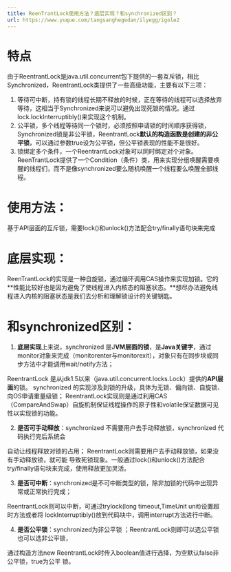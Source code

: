 ```yaml
---
title: ReenTrantLock使用方法？底层实现？和synchronized区别？
url: https://www.yuque.com/tangsanghegedan/ilyegg/igole2
---
```


<a name="9d6EW"></a>

# 特点

由于ReentrantLock是java.util.concurrent包下提供的一套互斥锁，相比Synchronized，ReentrantLock类提供了一些高级功能，主要有以下三项：

1. 等待可中断，持有锁的线程长期不释放的时候，正在等待的线程可以选择放弃等待，这相当于Synchronized来说可以避免出现死锁的情况。通过lock.lockInterruptibly()来实现这个机制。
2. 公平锁，多个线程等待同一个锁时，必须按照申请锁的时间顺序获得锁，Synchronized锁是非公平锁，ReentrantLock**默认的构造函数是创建的非公平锁**，可以通过参数true设为公平锁，但公平锁表现的性能不是很好。
3. 锁绑定多个条件，一个ReentrantLock对象可以同时绑定对个对象。ReenTrantLock提供了一个Condition（条件）类，用来实现分组唤醒需要唤醒的线程们，而不是像synchronized要么随机唤醒一个线程要么唤醒全部线程。

<a name="cUfFA"></a>

# 使用方法：

基于API层面的互斥锁，需要lock()和unlock()方法配合try/finally语句块来完成

<a name="pYaVU"></a>

# 底层实现：

ReenTrantLock的实现是一种自旋锁，通过循环调用CAS操作来实现加锁。它的**性能比较好也是因为避免了使线程进入内核态的阻塞状态。**想尽办法避免线程进入内核的阻塞状态是我们去分析和理解锁设计的关键钥匙。

<a name="Gfvn0"></a>

# 和synchronized区别：

1. **底层实现**上来说，synchronized 是J**VM层面的锁**，是**Java关键字**，通过monitor对象来完成（monitorenter与monitorexit），对象只有在同步块或同步方法中才能调用wait/notify方法；

ReentrantLock 是从jdk1.5以来（java.util.concurrent.locks.Lock）提供的**API层面**的锁。
synchronized 的实现涉及到锁的升级，具体为无锁、偏向锁、自旋锁、向OS申请重量级锁；
ReentrantLock实现则是通过利用CAS（CompareAndSwap）自旋机制保证线程操作的原子性和volatile保证数据可见性以实现锁的功能。

2. **是否可手动释放**：synchronized 不需要用户去手动释放锁，synchronized 代码执行完后系统会

自动让线程释放对锁的占用； ReentrantLock则需要用户去手动释放锁，如果没有手动释放锁，就可能
导致死锁现象。一般通过lock()和unlock()方法配合try/finally语句块来完成，使用释放更加灵活。

3. **是否可中断**：synchronized是不可中断类型的锁，除非加锁的代码中出现异常或正常执行完成；

ReentrantLock则可以中断，可通过trylock(long timeout,TimeUnit unit)设置超时方法或者将
lockInterruptibly()放到代码块中，调用interrupt方法进行中断。

4. **是否公平锁**：synchronized为非公平锁 ；ReentrantLock则即可以选公平锁也可以选非公平锁，

通过构造方法new ReentrantLock时传入boolean值进行选择，为空默认false非公平锁，true为公平
锁。
